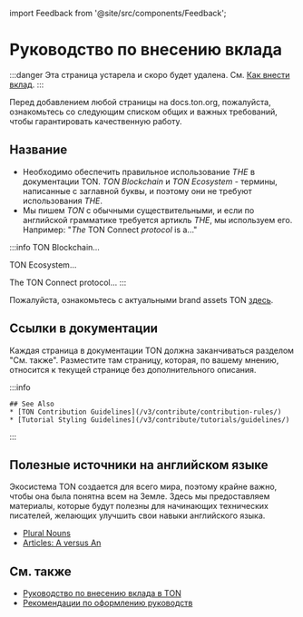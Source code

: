 import Feedback from '@site/src/components/Feedback';

# Руководство по внесению вклада

:::danger
Эта страница устарела и скоро будет удалена.
См. [Как внести вклад](/v3/contribute/).
:::

Перед добавлением любой страницы на docs.ton.org, пожалуйста, ознакомьтесь со следующим списком общих и важных требований, чтобы гарантировать качественную работу.

## Название

- Необходимо обеспечить правильное использование *THE* в документации TON. *TON Blockchain* и *TON Ecosystem* - термины, написанные с заглавной буквы, и поэтому они не требуют использования *THE*.
- Мы пишем *TON* с обычными существительными, и если по английской грамматике требуется артикль *THE*, мы используем его. Например: "*The* TON Connect *protocol* is a..."

:::info
TON Blockchain...

TON Ecosystem...

The TON Connect protocol...
:::

Пожалуйста, ознакомьтесь с актуальными brand assets TON [здесь](https://ton.org/en/brand-assets).

## Ссылки в документации

Каждая страница в документации TON должна заканчиваться разделом "См. также". Разместите там страницу, которая, по вашему мнению, относится к текущей странице без дополнительного описания.

:::info

```
## See Also
* [TON Contribution Guidelines](/v3/contribute/contribution-rules/)
* [Tutorial Styling Guidelines](/v3/contribute/tutorials/guidelines/)
```

:::

## Полезные источники на английском языке

Экосистема TON создается для всего мира, поэтому крайне важно, чтобы она была понятна всем на Земле. Здесь мы предоставляем материалы, которые будут полезны для начинающих технических писателей, желающих улучшить свои навыки английского языка.

- [Plural Nouns](https://www.grammarly.com/blog/plural-nouns/)
- [Articles: A versus An](https://owl.purdue.edu/owl/general_writing/grammar/articles_a_versus_an.html)

## См. также

- [Руководство по внесению вклада в TON](/v3/contribute/contribution-rules/)
- [Рекомендации по оформлению руководств](/v3/contribute/tutorials/guidelines/)

<Feedback />

